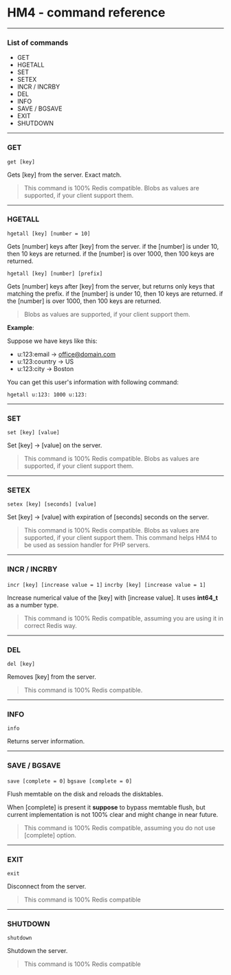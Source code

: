 HM4 - command reference
=====================================================

---
### List of commands

-   GET
-   HGETALL
-   SET
-   SETEX
-   INCR / INCRBY
-   DEL
-   INFO
-   SAVE / BGSAVE
-   EXIT
-   SHUTDOWN

---
### GET

``get [key]``

Gets [key] from the server. Exact match.

> This command is 100% Redis compatible.
> Blobs as values are supported, if your client support them.

---
### HGETALL

``hgetall [key] [number = 10]``

Gets [number] keys after [key] from the server.
if the [number] is under 10, then 10 keys are returned.
if the [number] is over 1000, then 100 keys are returned.

``hgetall [key] [number] [prefix]``

Gets [number] keys after [key] from the server, but returns only keys that matching the prefix.
if the [number] is under 10, then 10 keys are returned.
if the [number] is over 1000, then 100 keys are returned.

> Blobs as values are supported, if your client support them.

__Example__:

Suppose we have keys like this:

- u:123:email -> office@domain.com
- u:123:country -> US
- u:123:city -> Boston

You can get this user's information with following command:

``hgetall u:123: 1000 u:123:``

---
### SET

``set [key] [value]``

Set [key] -> [value] on the server.

> This command is 100% Redis compatible.
> Blobs as values are supported, if your client support them.

---
### SETEX

``setex [key] [seconds] [value]``

Set [key] -> [value] with expiration of [seconds] seconds on the server.

> This command is 100% Redis compatible.
> Blobs as values are supported, if your client support them.
> This command helps HM4 to be used as session handler for PHP servers.

---
### INCR / INCRBY

``incr [key] [increase value = 1]``
``incrby [key] [increase value = 1]``

Increase numerical value of the [key] with  [increase value]. It uses __int64_t__ as a number type.

> This command is 100% Redis compatible, assuming you are using it in correct Redis way.

---
### DEL

``del [key]``

Removes [key] from the server.

> This command is 100% Redis compatible.

---
### INFO

``info``

Returns server information.

---
### SAVE / BGSAVE

``save [complete = 0]``
``bgsave [complete = 0]``

Flush memtable on the disk and reloads the disktables.

When [complete] is present it __suppose__ to bypass memtable flush, but current implementation is not 100% clear and might change in near future.

> This command is 100% Redis compatible, assuming you do not use [complete] option.

---
### EXIT

``exit``

Disconnect from the server.

> This command is 100% Redis compatible

---
### SHUTDOWN

``shutdown``

Shutdown the server.

> This command is 100% Redis compatible
